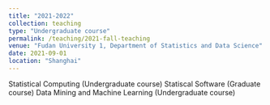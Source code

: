 ```yaml
---
title: "2021-2022"
collection: teaching
type: "Undergraduate course"
permalink: /teaching/2021-fall-teaching
venue: "Fudan University 1, Department of Statistics and Data Science"
date: 2021-09-01
location: "Shanghai"
---
```


Statistical Computing (Undergraduate course)
Statiscal Software (Graduate course)
Data Mining and Machine Learning (Undergraduate course)